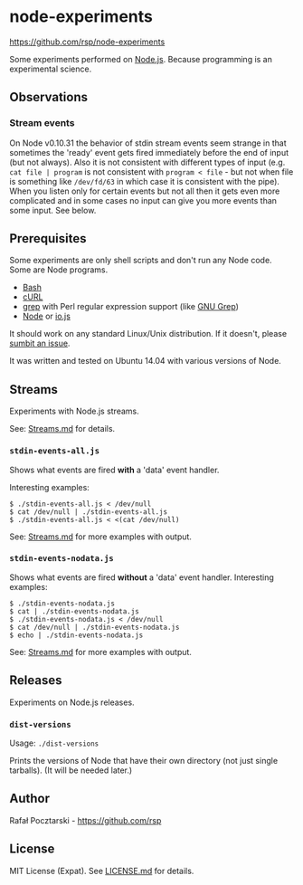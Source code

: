node-experiments
================

https://github.com/rsp/node-experiments

Some experiments performed on [Node.js](https://nodejs.org/).
Because programming is an experimental science.

Observations
------------
### Stream events

On Node v0.10.31 the behavior of stdin stream events seem strange
in that sometimes the 'ready' event gets fired immediately before the end of input
(but not always).
Also it is not consistent with different types of input
(e.g. `cat file | program` is not consistent with `program < file` -
but not when file is something like `/dev/fd/63` in which case it is consistent with the pipe).
When you listen only for certain events but not all then it gets even more complicated
and in some cases no input can give you more events than some input.
See below.

Prerequisites
-------------
Some experiments are only shell scripts and don't run any Node code.
Some are Node programs.

* [Bash](https://www.gnu.org/software/bash/)
* [cURL](http://curl.haxx.se/)
* [grep](https://en.wikipedia.org/wiki/Grep) with Perl regular expression support (like [GNU Grep](http://www.gnu.org/software/grep/))
* [Node](https://nodejs.org/) or [io.js](https://iojs.org/)

It should work on any standard Linux/Unix distribution. If it doesn't,
please [sumbit an issue](https://github.com/rsp/node-releases-experiments/issues).

It was written and tested on Ubuntu 14.04 with various versions of Node.

Streams
-------
Experiments with Node.js streams.

See: [Streams.md](Streams.md) for details.

### `stdin-events-all.js`

Shows what events are fired **with** a 'data' event handler.

Interesting examples:
```
$ ./stdin-events-all.js < /dev/null
$ cat /dev/null | ./stdin-events-all.js
$ ./stdin-events-all.js < <(cat /dev/null)
```
See: [Streams.md](Streams.md) for more examples with output.

### `stdin-events-nodata.js`

Shows what events are fired **without** a 'data' event handler.
Interesting examples:
```
$ ./stdin-events-nodata.js
$ cat | ./stdin-events-nodata.js
$ ./stdin-events-nodata.js < /dev/null
$ cat /dev/null | ./stdin-events-nodata.js
$ echo | ./stdin-events-nodata.js
```
See: [Streams.md](Streams.md) for more examples with output.

Releases
--------
Experiments on Node.js releases.

### `dist-versions`

Usage: `./dist-versions`

Prints the versions of Node that have their own directory (not just single tarballs).
(It will be needed later.)

Author
------
Rafał Pocztarski - https://github.com/rsp

License
-------
MIT License (Expat). See [LICENSE.md](LICENSE.md) for details.
